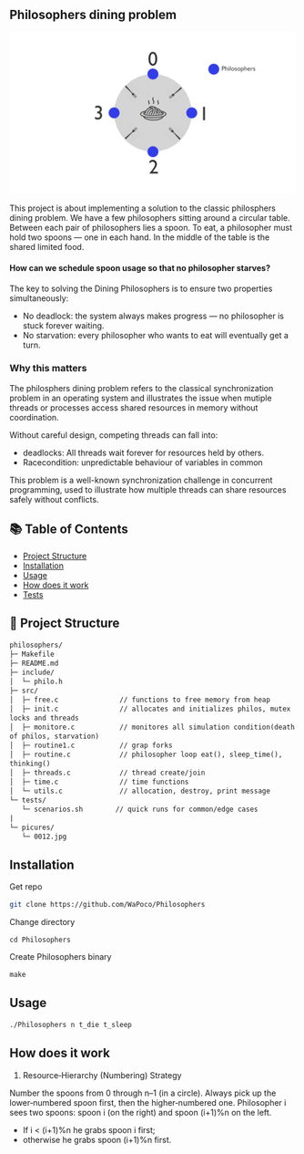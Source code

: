 ## Philosophers dining problem
![Philosophers Diagram](pictures/0010.jpg)

This project is about implementing a solution to the classic philosphers dining problem.
We have a few philosophers sitting around a circular table.
Between each pair of philosophers lies a spoon.
To eat, a philosopher must hold two spoons — one in each hand.
In the middle of the table is the shared limited food.

#### How can we schedule spoon usage so that no philosopher starves?

The key to solving the Dining Philosophers is to ensure two properties simultaneously:

- No deadlock: the system always makes progress — no philosopher is stuck forever waiting.
- No starvation: every philosopher who wants to eat will eventually get a turn.

### Why this matters

The philosphers dining problem refers to the classical synchronization problem in an operating system and illustrates the issue when mutiple threads or processes access shared resources in memory without coordination.

Without careful design, competing threads can fall into:
- deadlocks:  All threads wait forever for resources held by others.
- Racecondition: unpredictable behaviour of variables in common

This problem is a well-known synchronization challenge in concurrent programming, used to illustrate how multiple threads can share resources safely without conflicts.

## 📚 Table of Contents
- [Project Structure](#-project-structure)
- [Installation](#-Installation)
- [Usage](#-usage)
- [How does it work](#-How-does-it-work)
- [Tests](#-Tests)

## 📂 Project Structure
```
philosophers/
├─ Makefile
├─ README.md
├─ include/
│  └─ philo.h
├─ src/
│  ├─ free.c               // functions to free memory from heap
│  ├─ init.c               // allocates and initializes philos, mutex locks and threads
│  ├─ monitore.c           // monitores all simulation condition(death of philos, starvation) 
│  ├─ routine1.c           // grap forks
│  ├─ routine.c            // philosopher loop eat(), sleep_time(), thinking()
│  ├─ threads.c            // thread create/join
│  ├─ time.c               // time functions
│  └─ utils.c              // allocation, destroy, print message
└─ tests/
   └─ scenarios.sh        // quick runs for common/edge cases
|
└─ picures/
   └─ 0012.jpg
```
## Installation
Get repo
```bash
git clone https://github.com/WaPoco/Philosophers
```
Change directory
```
cd Philosophers
```
Create Philosophers binary
```
make
```

## Usage

```bash
./Philosophers n t_die t_sleep
```
## How does it work

1. Resource‐Hierarchy (Numbering) Strategy

Number the spoons from 0 through n–1 (in a circle).
Always pick up the lower‐numbered spoon first, then the higher‐numbered one.
Philosopher i sees two spoons: spoon i (on the right) and spoon (i+1)%n on the left.
- If i < (i+1)%n he grabs spoon i first;
- otherwise he grabs spoon (i+1)%n first.
